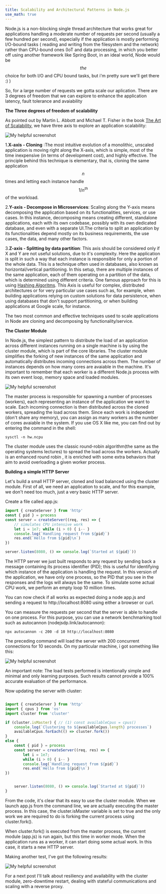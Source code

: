 ```yaml
---
title: Scalability and Architectural Patterns in Node.js
use_math: true
---
```


Node.js is a non-blocking single thread architecture that works great for applications handling a moderate number of requests per second (usually a few hundred per second), especially if the application is mostly performing I/O-bound tasks ( reading and writing from the filesystem and the network) rather than CPU-bound ones (IoT and data processing, in which you better off using another framework like Spring Boot, in an ideal world, Node would be $$the$$ choice for both I/O and CPU bound tasks, but i'm pretty sure we'll get there :) )

So, for a large number of requests we gotta scale our aplication. There are 3 degrees of freedom that we can explore to enhance the application latency, fault tolerance and avaiability

**The Three degrees of freedom of scalability**

As pointed out by Martin L. Abbott and Michael T. Fisher in the book [The Art of Scalability](https://www.amazon.com/Art-Scalability-Architecture-Organizations-Enterprise/dp/0134032802), we have three axis to explore an application scalability:

![My helpful screenshot](/assets/images/cube.png)


1.**X-axis - Cloning** :The most intuitive evolution of a monolithic, unscaled application is moving right along the X-axis, which is simple, most of the time inexpensive (in terms of development cost), and highly effective. The principle behind this technique is elementary, that is, cloning the same application $$n$$ times and letting each instance handle $$1/n^{th}$$ of the workload.

2.**Y-axis - Decompose in Microservices**: Scaling along the Y-axis means decomposing the application based on its functionalities, services, or use cases. In this instance, decomposing means creating different, standalone applications, each with its own codebase, possibly with its own dedicated database, and even with a separate UI.The criteria to split an application by its functionalities depend mostly on
its business requirements, the use cases, the data, and many other factors.

3.**Z-axis - Splitting by data partition**: This axis should be considered only if X and Y are not useful solutions, due to it's complexity. Here the application is split in such a way that each instance is responsible for only a portion of the whole data. This is a technique often used in databases, also known as horizontal/vertical partitioning. In this setup, there are multiple instances of the same application, each of them operating on a partition of the data, which is determined using different criteria. One famous approach for this is using [Hashing Algoritms](https://support.huawei.com/enterprise/br/doc/EDOC1100086965). This Axis is useful for complex, distributed architectures or for very particular use cases such as, for example, when building applications relying on custom solutions for data persistence, when using databases that don't support partitioning, or when building applications at Google scale, for instance.

The two most common and effective techniques used to scale applications in Node are cloning and decomposing by functionality/service.


**The Cluster Module**

In Node.js, the simplest pattern to distribute the load of an application across different instances running on a single machine is by using the cluster module, which is part of the core libraries. The cluster module simplifies the forking of new instances of the same application and automatically distributes incoming connections across them. The number of instances depends on how many cores are avaiable in the machine. It's important to remember that each worker is a different Node.js process with its own event loop, memory space and loaded modules.


![My helpful screenshot](../assets/images/node.png)

The master process is responsible for spawning a number of processes (workers), each representing an instance of the application we want to scale. Each incoming connection is then distributed across the cloned workers, spreading the load across them. Since each work is indepedent (don't share any memory), you can assign as many workers as the number of cores avaiable in the system. If you use OS X like me, you can find out by entering the command in the shell:

```shell
sysctl -n hw.ncpu
```

The cluster module uses the classic round-robin algorithm(the same as the operating systems lectures) to spread the load across the workers. Actually is an enhanced round robin , it is enriched with some extra behaviors that aim to avoid overloading a given worker process.


**Building a simple HTTP Server**

 Let's build a small HTTP server, cloned and load balanced using the cluster module. First of all, we need an application to scale, and for this example, we don't need too much, just a very basic HTTP server.

Create a file called app.js:

```javascript
import { createServer } from 'http'
const { pid } = process
const server = createServer((req, res) => {
    // simulates CPU intensive work
    let i = 1e7; while (i > 0) { i-- }
    console.log(`Handling request from ${pid}`)
    res.end(`Hello from ${pid}\n`) 
})

server.listen(8080, () => console.log(`Started at ${pid}`))
```

The HTTP server we just built responds to any request by sending back a message containing its process identifier (PID); this is useful for identifying which instance
of the application is handling the request. In this version of the application, we have only one process, so the PID that you see in the responses and the logs will always be the same. To simulate some actual CPU work, we perform an empty loop 10 million times.

You can now check if all works as expected doing a node app.js and sending a request to http://localhost:8080 using either a browser or curl.

You can measure the requests per second that the server is able to handle on one process. For this purpose, you can use a network benchmarking tool such as autocannon (nodejsdp.link/autocannon):

```shell
npx autocannon -c 200 -d 10 http://localhost:8080
```

The preceding command will load the server with 200 concurrent connections for 10 seconds. On my particular machine, i got something like this:

![My helpful screenshot](/assets/images/npx.png)

An important note: The load tests performed is intentionally simple and minimal and only learning purposes. Such results cannot provide a 100% accurate evaluation of the performance.


Now updating the server with cluster:


```javascript

import { createServer } from 'http' 
import { cpus } from 'os'
import cluster from 'cluster'

if (cluster.isMaster) { // (1) const availableCpus = cpus()
    console.log(`Clustering to ${availableCpus.length} processes`) 
    availableCpus.forEach(() => cluster.fork())
} 
else {
    const { pid } = process
    const server = createServer((req, res) => {
        let i = 1e7; 
        while (i > 0) { i-- } 
        console.log(`Handling request from ${pid}`) 
        res.end(`Hello from ${pid}\n`)
})


    server.listen(8080, () => console.log(`Started at ${pid}`)) 
}

```

From the code, it's clear that its easy to use the cluster module. When we launch app.js from the command line, we are actually executing the master process. In this case, the cluster.isMaster variable is set to true and the only work we are required to do is forking the current process using cluster.fork().

When cluster.fork() is executed from the master process, the current module (app.js) is run again, but this time in worker mode. When the application runs as a worker, it can start doing some actual work. In this case, it starts a new HTTP server.

Making another test, I've got the following results:

![My helpful screenshot](/assets/images/npx2.png)

For a next post I'll talk about resiliency and availability with the cluster module, zero-downtime restart, dealing with stateful communications and scaling with a reverse proxy.
